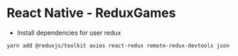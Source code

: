 # React Native - ReduxGames

- Install dependencies for user redux

```bash
yarn add @reduxjs/toolkit axios react-redux remote-redux-devtools json-server
```
